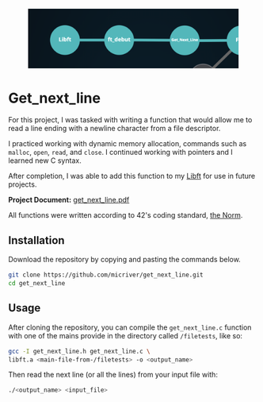 <p align="center">
  <div align="center">
   <img src="assets/gnl_graph.png" width="425px"</img><br>
  </div>
</p>

# Get_next_line

For this project, I was tasked with writing a function that would allow me to read a line ending with a newline character from a file descriptor. 

I practiced working with dynamic memory allocation, commands such as ```malloc```, ```open```, ```read```, and ```close```. I continued working with pointers and I learned new C syntax.

After completion, I was able to add this function to my [Libft](https://github.com/micriver/Libft.git) for use in future projects.

**Project Document:**
[get_next_line.pdf](https://github.com/micriver/docs/get_next_line.en%20.pdf)

All functions were written according to 42's coding standard,
[the Norm](https://github.com/micriver/docs/norme.en%20.pdf).


## Installation

Download the repository by copying and pasting the commands below.

```bash
git clone https://github.com/micriver/get_next_line.git
cd get_next_line
```

## Usage

After cloning the repository, you can compile the ```get_next_line.c``` function with one of the mains provide in the directory called ```/filetests```, like so:

```bash
gcc -I get_next_line.h get_next_line.c \ 
libft.a <main-file-from-/filetests> -o <output_name>
```
Then read the next line (or all the lines) from your input file with:

```bash
./<output_name> <input_file>
```

